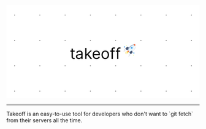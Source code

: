 <p align="center">
    <img src="https://raw.githubusercontent.com/novmbr/art/master/takeoff/takeoff.png" />
</p>
<hr />
Takeoff is an easy-to-use tool for developers who don't want to `git fetch` from their servers all the time.

